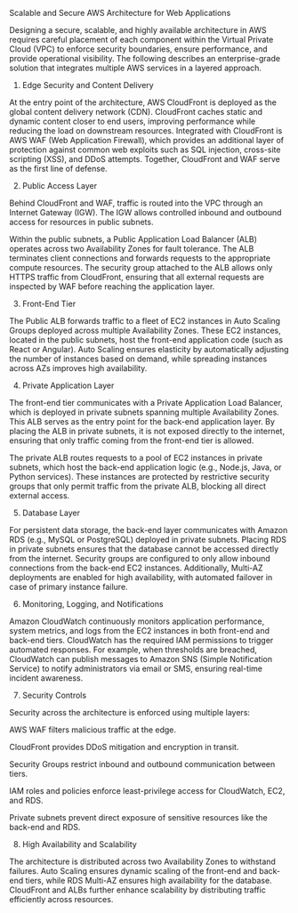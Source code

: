 Scalable and Secure AWS Architecture for Web Applications

Designing a secure, scalable, and highly available architecture in AWS requires careful placement of each component within the Virtual Private Cloud (VPC) to enforce security boundaries, ensure performance, and provide operational visibility. The following describes an enterprise-grade solution that integrates multiple AWS services in a layered approach.


1. Edge Security and Content Delivery

At the entry point of the architecture, AWS CloudFront is deployed as the global content delivery network (CDN). CloudFront caches static and dynamic content closer to end users, improving performance while reducing the load on downstream resources. Integrated with CloudFront is AWS WAF (Web Application Firewall), which provides an additional layer of protection against common web exploits such as SQL injection, cross-site scripting (XSS), and DDoS attempts. Together, CloudFront and WAF serve as the first line of defense.

2. Public Access Layer

Behind CloudFront and WAF, traffic is routed into the VPC through an Internet Gateway (IGW). The IGW allows controlled inbound and outbound access for resources in public subnets.

Within the public subnets, a Public Application Load Balancer (ALB) operates across two Availability Zones for fault tolerance. The ALB terminates client connections and forwards requests to the appropriate compute resources. The security group attached to the ALB allows only HTTPS traffic from CloudFront, ensuring that all external requests are inspected by WAF before reaching the application layer.

3. Front-End Tier

The Public ALB forwards traffic to a fleet of EC2 instances in Auto Scaling Groups deployed across multiple Availability Zones. These EC2 instances, located in the public subnets, host the front-end application code (such as React or Angular). Auto Scaling ensures elasticity by automatically adjusting the number of instances based on demand, while spreading instances across AZs improves high availability.

4. Private Application Layer

The front-end tier communicates with a Private Application Load Balancer, which is deployed in private subnets spanning multiple Availability Zones. This ALB serves as the entry point for the back-end application layer. By placing the ALB in private subnets, it is not exposed directly to the internet, ensuring that only traffic coming from the front-end tier is allowed.

The private ALB routes requests to a pool of EC2 instances in private subnets, which host the back-end application logic (e.g., Node.js, Java, or Python services). These instances are protected by restrictive security groups that only permit traffic from the private ALB, blocking all direct external access.

5. Database Layer

For persistent data storage, the back-end layer communicates with Amazon RDS (e.g., MySQL or PostgreSQL) deployed in private subnets. Placing RDS in private subnets ensures that the database cannot be accessed directly from the internet. Security groups are configured to only allow inbound connections from the back-end EC2 instances. Additionally, Multi-AZ deployments are enabled for high availability, with automated failover in case of primary instance failure.

6. Monitoring, Logging, and Notifications

Amazon CloudWatch continuously monitors application performance, system metrics, and logs from the EC2 instances in both front-end and back-end tiers. CloudWatch has the required IAM permissions to trigger automated responses. For example, when thresholds are breached, CloudWatch can publish messages to Amazon SNS (Simple Notification Service) to notify administrators via email or SMS, ensuring real-time incident awareness.

7. Security Controls

Security across the architecture is enforced using multiple layers:

AWS WAF filters malicious traffic at the edge.

CloudFront provides DDoS mitigation and encryption in transit.

Security Groups restrict inbound and outbound communication between tiers.

IAM roles and policies enforce least-privilege access for CloudWatch, EC2, and RDS.

Private subnets prevent direct exposure of sensitive resources like the back-end and RDS.

8. High Availability and Scalability

The architecture is distributed across two Availability Zones to withstand failures. Auto Scaling ensures dynamic scaling of the front-end and back-end tiers, while RDS Multi-AZ ensures high availability for the database. CloudFront and ALBs further enhance scalability by distributing traffic efficiently across resources.
